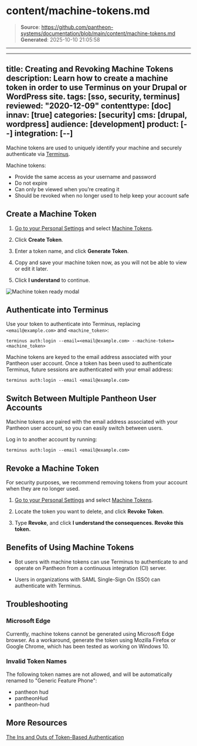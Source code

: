 # content/machine-tokens.md

> **Source**: https://github.com/pantheon-systems/documentation/blob/main/content/machine-tokens.md
> **Generated**: 2025-10-10 21:05:58

---

---
title: Creating and Revoking Machine Tokens
description: Learn how to create a machine token in order to use Terminus on your Drupal or WordPress site.
tags: [sso, security, terminus]
reviewed: "2020-12-09"
contenttype: [doc]
innav: [true]
categories: [security]
cms: [drupal, wordpress]
audience: [development]
product: [--]
integration: [--]
---

Machine tokens are used to uniquely identify your machine and securely authenticate via [Terminus](/terminus).

Machine tokens:

- Provide the same access as your username and password
- Do not expire
- Can only be viewed when you’re creating it
- Should be revoked when no longer used to help keep your account safe

## Create a Machine Token

1. [Go to your Personal Settings](/personal-settings) and select [Machine Tokens](https://dashboard.pantheon.io/personal-settings/machine-tokens).

1. Click **Create Token**.

1. Enter a token name, and click **Generate Token**.

1. Copy and save your machine token now, as you will not be able to view or edit it later.

1. Click **I understand** to continue.

![Machine token ready modal](../images/dashboard/machine-token-ready.png)

## Authenticate into Terminus

Use your token to authenticate into Terminus, replacing `<email@example.com>` and `<machine_token>`:

```bash{promptUser: user}
terminus auth:login --email=<email@example.com> --machine-token=<machine_token>
```

Machine tokens are keyed to the email address associated with your Pantheon user account. Once a token has been used to authenticate Terminus, future sessions are authenticated with your email address:

```bash{promptUser: user}
terminus auth:login --email <email@example.com>
```

## Switch Between Multiple Pantheon User Accounts

Machine tokens are paired with the email address associated with your Pantheon user account, so you can easily switch between users.

Log in to another account by running:

```bash{promptUser: user}
terminus auth:login --email <email@example.com>
```

## Revoke a Machine Token

For security purposes, we recommend removing tokens from your account when they are no longer used.

1. [Go to your Personal Settings](/personal-settings) and select [Machine Tokens](https://dashboard.pantheon.io/personal-settings/machine-tokens).

1. Locate the token you want to delete, and click **Revoke Token**.

1. Type **Revoke**, and click **I understand the consequences. Revoke this token.**

## Benefits of Using Machine Tokens

- Bot users with machine tokens can use Terminus to authenticate to and operate on Pantheon from a continuous integration (CI) server.

- Users in organizations with SAML Single-Sign On (SSO) can authenticate with Terminus.

## Troubleshooting

### Microsoft Edge

Currently, machine tokens cannot be generated using Microsoft Edge browser. As a workaround, generate the token using Mozilla Firefox or Google Chrome, which has been tested as working on Windows 10.

### Invalid Token Names

The following token names are not allowed, and will be automatically renamed to "Generic Feature Phone":

- pantheon hud
- pantheonHud
- pantheon-hud

## More Resources

[The Ins and Outs of Token-Based Authentication](https://scotch.io/tutorials/the-ins-and-outs-of-token-based-authentication)
